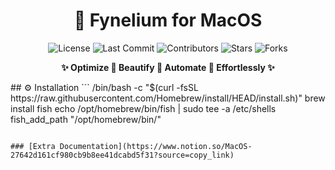 <div align="center">

# 🌌 Fynelium for MacOS

![License](https://img.shields.io/github/license/MrGrappleMan/Fynelium-DW?style=for-the-badge)
![Last Commit](https://img.shields.io/github/last-commit/MrGrappleMan/Fynelium-DW?style=for-the-badge)
![Contributors](https://img.shields.io/github/contributors/MrGrappleMan/Fynelium-DW?style=for-the-badge)
![Stars](https://img.shields.io/github/stars/MrGrappleMan/Fynelium-DW?style=for-the-badge)
![Forks](https://img.shields.io/github/forks/MrGrappleMan/Fynelium-DW?style=for-the-badge)

**✨ Optimize 🔹 Beautify 🔹 Automate 🔹 Effortlessly ✨**

</div>
## ⚙️ Installation
```
/bin/bash -c "$(curl -fsSL https://raw.githubusercontent.com/Homebrew/install/HEAD/install.sh)"
brew install fish
echo /opt/homebrew/bin/fish | sudo tee -a /etc/shells
fish_add_path "/opt/homebrew/bin/"

```

### [Extra Documentation](https://www.notion.so/MacOS-27642d161cf980cb9b8ee41dcabd5f31?source=copy_link)
